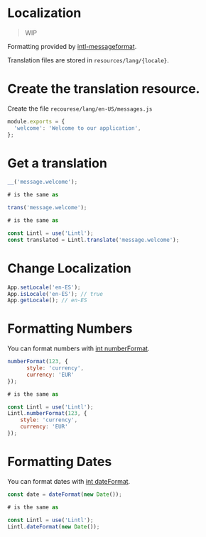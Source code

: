 # Localization
> WIP 

Formatting provided by [intl-messageformat](https://www.npmjs.com/package/intl-messageformat).

Translation files are stored in `resources/lang/{locale}`.

# Create the translation resource.
Create the file `recourese/lang/en-US/messages.js`

```js
module.exports = {
  'welcome': 'Welcome to our application',
};
```

# Get a translation

```js 
__('message.welcome');

# is the same as

trans('message.welcome');

# is the same as

const Lintl = use('Lintl');
const translated = Lintl.translate('message.welcome');
```


# Change Localization
```js 
App.setLocale('en-ES');
App.isLocale('en-ES'); // true
App.getLocale(); // en-ES
```


# Formatting Numbers 
You can format numbers with [int numberFormat](https://developer.mozilla.org/en-US/docs/Web/JavaScript/Reference/Global_Objects/NumberFormat).

```js
numberFormat(123, {
      style: 'currency',
      currency: 'EUR'
});

# is the same as 

const Lintl = use('Lintl');
Lintl.numberFormat(123, {
    style: 'currency',
    currency: 'EUR'
});
```

# Formatting Dates
You can format dates with [int dateFormat](https://developer.mozilla.org/en-US/docs/Web/JavaScript/Reference/Global_Objects/DateTimeFormat).

```js
const date = dateFormat(new Date());

# is the same as

const Lintl = use('Lintl');
Lintl.dateFormat(new Date());
```